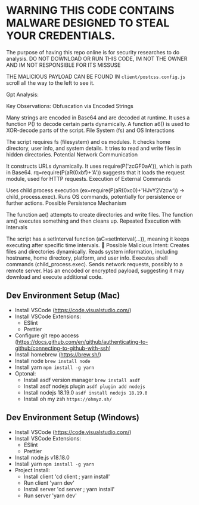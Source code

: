 # WARNING THIS CODE CONTAINS MALWARE DESIGNED TO STEAL YOUR CREDENTIALS.
The purpose of having this repo online is for security researches to do analysis.
DO NOT DOWNLOAD OR RUN THIS CODE, IM NOT THE OWNER AND IM NOT RESPONSIBLE FOR ITS MISSUSE

THE MALICIOUS PAYLOAD CAN BE FOUND IN `client/postcss.config.js` scroll all the way to the left to see it.

Gpt Analysis:

Key Observations:
Obfuscation via Encoded Strings

Many strings are encoded in Base64 and are decoded at runtime.
It uses a function P() to decode certain parts dynamically.
A function a6() is used to XOR-decode parts of the script.
File System (fs) and OS Interactions

The script requires fs (filesystem) and os modules.
It checks home directory, user info, and system details.
It tries to read and write files in hidden directories.
Potential Network Communication

It constructs URLs dynamically.
It uses require(P('zcGF0aA')), which is path in Base64.
rq=require(P(aR(0xbf)+'A')) suggests that it loads the request module, used for HTTP requests.
Execution of External Commands

Uses child process execution (ex=require(P(aR(0xc0)+'HJvY2Vzcw')) → child_process.exec).
Runs OS commands, potentially for persistence or further actions.
Possible Persistence Mechanism

The function ae() attempts to create directories and write files.
The function am() executes something and then cleans up.
Repeated Execution with Intervals

The script has a setInterval function (aC=setInterval(...)), meaning it keeps executing after specific time intervals.
🚨 Possible Malicious Intent:
Creates files and directories dynamically.
Reads system information, including hostname, home directory, platform, and user info.
Executes shell commands (child_process.exec).
Sends network requests, possibly to a remote server.
Has an encoded or encrypted payload, suggesting it may download and execute additional code.


## Dev Environment Setup (Mac)

- Install VSCode  (https://code.visualstudio.com/)
- Install VSCode Extensions:
    - ESlint 
    - Prettier
- Configure git repo access (https://docs.github.com/en/github/authenticating-to-github/connecting-to-github-with-ssh)
- Install homebrew (https://brew.sh/)
- Install node `brew install node`
- Install yarn `npm install -g yarn`
- Optonal: 
    - Install asdf version manager `brew install asdf`
    - Install asdf nodejs plugin `asdf plugin add nodejs`
    - Install nodejs 18.19.0 `asdf install nodejs 18.19.0`
    - Install oh my zsh `https://ohmyz.sh/`

## Dev Environment Setup (Windows)

- Install VSCode  (https://code.visualstudio.com/)
- Install VSCode Extensions:
    - ESlint 
    - Prettier
- Install node.js v18.18.0
- Install yarn `npm install -g yarn`
- Project Install: 
    - Install client 'cd client ; yarn install'
    - Run client 'yarn dev'
    - Install server 'cd server ; yarn install'
    - Run server 'yarn dev'
